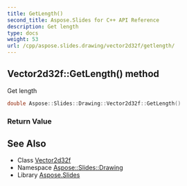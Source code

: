 ```yaml
---
title: GetLength()
second_title: Aspose.Slides for C++ API Reference
description: Get length
type: docs
weight: 53
url: /cpp/aspose.slides.drawing/vector2d32f/getlength/
---
```

## Vector2d32f::GetLength() method


Get length

```cpp
double Aspose::Slides::Drawing::Vector2d32f::GetLength()
```


### Return Value



## See Also

* Class [Vector2d32f](./)
* Namespace [Aspose::Slides::Drawing](../)
* Library [Aspose.Slides](../../)